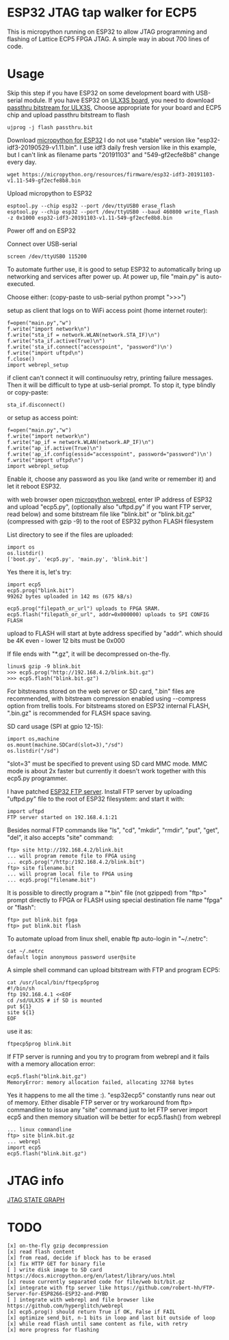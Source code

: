# ESP32 JTAG tap walker for ECP5

This is micropython running on ESP32 to allow
JTAG programming and flashing of Lattice ECP5 FPGA JTAG.
A simple way in about 700 lines of code.

# Usage

Skip this step if you have ESP32 on some development board with USB-serial module.
If you have ESP32 on [ULX3S board](https://github.com/emard/ulx3s), you need to 
download [passthru bitstream for ULX3S](https://github.com/emard/ulx3s-bin/tree/master/fpga/passthru),
Choose appropriate for your board and ECP5 chip and upload passthru bitstream to flash

    ujprog -j flash passthru.bit

Download [micropython for ESP32](https://micropython.org/download#esp32)
I do not use "stable" version like "esp32-idf3-20190529-v1.11.bin".
I use idf3 daily fresh version like in this example, but I can't link
as filename parts "20191103" and "549-gf2ecfe8b8" change every day. 

    wget https://micropython.org/resources/firmware/esp32-idf3-20191103-v1.11-549-gf2ecfe8b8.bin

Upload micropython to ESP32

    esptool.py --chip esp32 --port /dev/ttyUSB0 erase_flash
    esptool.py --chip esp32 --port /dev/ttyUSB0 --baud 460800 write_flash -z 0x1000 esp32-idf3-20191103-v1.11-549-gf2ecfe8b8.bin

Power off and on ESP32

Connect over USB-serial

    screen /dev/ttyUSB0 115200

To automate further use, it is good to setup ESP32 to automatically
bring up networking and services after power up. At power up, file "main.py"
is auto-executed.

Choose either: (copy-paste to usb-serial python prompt ">>>")

setup as client that logs on to WiFi access point (home internet router):

    f=open("main.py","w")
    f.write("import network\n")
    f.write("sta_if = network.WLAN(network.STA_IF)\n")
    f.write("sta_if.active(True)\n")
    f.write('sta_if.connect("accesspoint", "password")\n')
    f.write("import uftpd\n")
    f.close()
    import webrepl_setup

if client can't connect it will continuoulsy retry,
printing failure messages. Then it will be difficult to type
at usb-serial prompt. To stop it, type blindly or copy-paste:

    sta_if.disconnect()

or setup as access point:

    f=open("main.py","w")
    f.write("import network\n")
    f.write("ap_if = network.WLAN(network.AP_IF)\n")
    f.write("ap_if.active(True)\n")
    f.write('ap_if.config(essid="accesspoint", password="password")\n')
    f.write("import uftpd\n")
    import webrepl_setup

Enable it, choose any password as you like (and write or remember it)
and let it reboot ESP32.

with web browser open [micropython webrepl](http://micropython.org/webrepl),
enter IP address of ESP32 and upload "ecp5.py", (optionally also "uftpd.py"
if you want FTP server, read below) and some bitstream file like "blink.bit" or
"blink.bit.gz" (compressed with gzip -9) to
the root of ESP32 python FLASH filesystem

List directory to see if the files are uploaded:

    import os
    os.listdir()
    ['boot.py', 'ecp5.py', 'main.py', 'blink.bit']

Yes there it is, let's try:

    import ecp5
    ecp5.prog("blink.bit") 
    99262 bytes uploaded in 142 ms (675 kB/s)

    ecp5.prog("filepath_or_url") uploads to FPGA SRAM.
    ecp5.flash("filepath_or_url", addr=0x000000) uploads to SPI CONFIG FLASH

upload to FLASH will start at byte address specified by "addr".
which should be 4K even - lower 12 bits must be 0x000

If file ends with "*.gz", it will be decompressed on-the-fly.

    linux$ gzip -9 blink.bit
    >>> ecp5.prog("http://192.168.4.2/blink.bit.gz")
    >>> ecp5.flash("blink.bit.gz")

For bitstreams stored on the web server or SD card, 
".bin" files are recommended, with bitstream compression enabled
using --compress option from trellis tools.
For bitstreams stored on ESP32 internal FLASH,
".bin.gz" is recommended for FLASH space saving.

SD card usage (SPI at gpio 12-15):

    import os,machine
    os.mount(machine.SDCard(slot=3),"/sd")
    os.listdir("/sd")

"slot=3" must be specified to prevent using SD card MMC mode.
MMC mode is about 2x faster but currently it doesn't work together
with this ecp5.py programmer.

I have patched [ESP32 FTP
server](https://github.com/emard/FTP-Server-for-ESP8266-ESP32-and-PYBD).
Install FTP server by uploading "uftpd.py" file to the root of ESP32 filesystem:
and start it with:

    import uftpd
    FTP server started on 192.168.4.1:21

Besides normal FTP commands like "ls", "cd", "mkdir", "rmdir", "put", "get", "del",
it also accepts "site" command:

    ftp> site http://192.168.4.2/blink.bit
    ... will program remote file to FPGA using
    ... ecp5.prog("/http:/192.168.4.2/blink.bit")
    ftp> site filename.bit
    ... will program local file to FPGA using
    ... ecp5.prog("filename.bit")

It is possible to directly program a "*.bin" file
(not gzipped) from "ftp>" prompt directly to FPGA or FLASH
using special destination file name "fpga" or "flash":

    ftp> put blink.bit fpga
    ftp> put blink.bit flash

To automate upload from linux shell,
enable ftp auto-login in "~/.netrc":

    cat ~/.netrc
    default login anonymous password user@site

A simple shell command can upload bitstream
with FTP and program ECP5:

    cat /usr/local/bin/ftpecp5prog
    #!/bin/sh
    ftp 192.168.4.1 <<EOF
    cd /sd/ULX3S # if SD is mounted
    put ${1}
    site ${1}
    EOF

use it as:

    ftpecp5prog blink.bit

If FTP server is running and you try to program from webrepl and
it fails with a memory allocation error:

    ecp5.flash("blink.bit.gz")
    MemoryError: memory allocation failed, allocating 32768 bytes

Yes it happens to me all the time :). "esp32ecp5" constantly runs near out of memory.
Either disable FTP server or try workaround from ftp> commandline to issue any
"site" command just to let FTP server import ecp5 and then
memory situation will be better for ecp5.flash() from webrepl

    ... linux commandline
    ftp> site blink.bit.gz
    ... webrepl
    import ecp5
    ecp5.flash("blink.bit.gz")

# JTAG info

[JTAG STATE GRAPH](https://www.xjtag.com/about-jtag/jtag-a-technical-overview/tap_state_machine1)

# TODO

    [x] on-the-fly gzip decompression
    [x] read flash content
    [x] from read, decide if block has to be erased
    [x] fix HTTP GET for binary file
    [ ] write disk image to SD card https://docs.micropython.org/en/latest/library/uos.html
    [x] reuse currently separated code for file/web bit/bit.gz
    [x] integrate with ftp server like https://github.com/robert-hh/FTP-Server-for-ESP8266-ESP32-and-PYBD
    [ ] integrate with webrepl and file browser like https://github.com/hyperglitch/webrepl
    [x] ecp5.prog() should return True if OK, False if FAIL
    [x] optimize send_bit, n-1 bits in loop and last bit outside of loop
    [x] while read flash until same content as file, with retry
    [x] more progress for flashing
